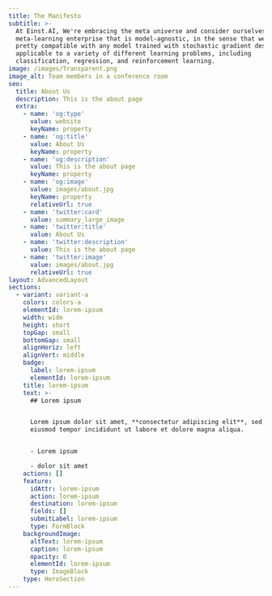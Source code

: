 ```yaml
---
title: The Manifesto
subtitle: >-
  At Einst.AI, We're embracing the meta universe and consider ourselves a
  meta-learning enterprise that is model-agnostic, in the sense that we're
  pretty compatible with any model trained with stochastic gradient descent and
  applicable to a variety of different learning problems, including
  classification, regression, and reinforcement learning.
image: /images/Transparent.png
image_alt: Team members in a conference room
seo:
  title: About Us
  description: This is the about page
  extra:
    - name: 'og:type'
      value: website
      keyName: property
    - name: 'og:title'
      value: About Us
      keyName: property
    - name: 'og:description'
      value: This is the about page
      keyName: property
    - name: 'og:image'
      value: images/about.jpg
      keyName: property
      relativeUrl: true
    - name: 'twitter:card'
      value: summary_large_image
    - name: 'twitter:title'
      value: About Us
    - name: 'twitter:description'
      value: This is the about page
    - name: 'twitter:image'
      value: images/about.jpg
      relativeUrl: true
layout: AdvancedLayout
sections:
  - variant: variant-a
    colors: colors-a
    elementId: lorem-ipsum
    width: wide
    height: short
    topGap: small
    bottomGap: small
    alignHoriz: left
    alignVert: middle
    badge:
      label: lorem-ipsum
      elementId: lorem-ipsum
    title: lorem-ipsum
    text: >-
      ## Lorem ipsum


      Lorem ipsum dolor sit amet, **consectetur adipiscing elit**, sed do
      eiusmod tempor incididunt ut labore et dolore magna aliqua.


      - Lorem ipsum

      - dolor sit amet
    actions: []
    feature:
      idAttr: lorem-ipsum
      action: lorem-ipsum
      destination: lorem-ipsum
      fields: []
      submitLabel: lorem-ipsum
      type: FormBlock
    backgroundImage:
      altText: lorem-ipsum
      caption: lorem-ipsum
      opacity: 0
      elementId: lorem-ipsum
      type: ImageBlock
    type: HeroSection
---
```

